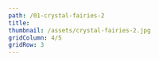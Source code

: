 ```yaml
---
path: /01-crystal-fairies-2
title: 
thumbnail: /assets/crystal-fairies-2.jpg
gridColumn: 4/5 
gridRow: 3
---
```


